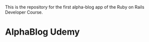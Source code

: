This is the repository for the first alpha-blog app of the Ruby on Rails Developer Course.
# AlphaBlog Udemy
